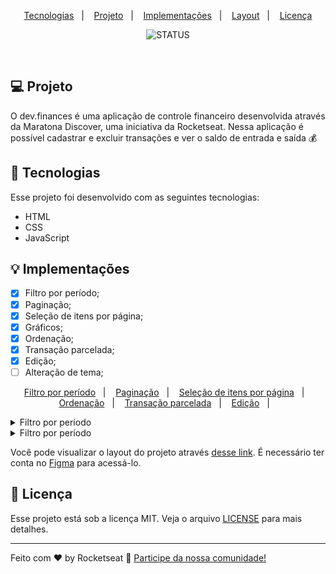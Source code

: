 <p align="center">
  <a href="#-tecnologias">Tecnologias</a>&nbsp;&nbsp;&nbsp;|&nbsp;&nbsp;&nbsp;
  <a href="#-projeto">Projeto</a>&nbsp;&nbsp;&nbsp;|&nbsp;&nbsp;&nbsp;
  <a href="#-layout">Implementações</a>&nbsp;&nbsp;&nbsp;|&nbsp;&nbsp;&nbsp;
  <a href="#-layout">Layout</a>&nbsp;&nbsp;&nbsp;|&nbsp;&nbsp;&nbsp;
  <a href="#memo-licença">Licença</a>
</p>


<p align="center">
  <img alt="STATUS" src="https://img.shields.io/static/v1?label=STATUS&message=PRODUCTION&color=49AA26&labelColor=000000">
</p>

<br>

## 💻 Projeto

O dev.finances é uma aplicação de controle financeiro desenvolvida através da Maratona Discover, uma iniciativa da Rocketseat. Nessa aplicação é possível cadastrar e excluir transações e ver o saldo de entrada e saída 💰

## 🚀 Tecnologias

Esse projeto foi desenvolvido com as seguintes tecnologias:

- HTML
- CSS
- JavaScript

## 💡 Implementações

- [X] Filtro por período;
- [X] Paginação;
- [X] Seleção de itens por página;
- [X] Gráficos;
- [X] Ordenação;
- [X] Transação parcelada;
- [X] Edição;
- [ ] Alteração de tema;

<p align="center">
  <a href="#-filtro">Filtro por período</a>&nbsp;&nbsp;&nbsp;|&nbsp;&nbsp;&nbsp;
  <a href="#-paginacao">Paginação</a>&nbsp;&nbsp;&nbsp;|&nbsp;&nbsp;&nbsp;
  <a href="#-Seleção de itens por página">Seleção de itens por página</a>&nbsp;&nbsp;&nbsp;|&nbsp;&nbsp;&nbsp;
  <a href="#-Ordenação">Ordenação</a>&nbsp;&nbsp;&nbsp;|&nbsp;&nbsp;&nbsp;
  <a href="#-Transação parcelada">Transação parcelada</a>&nbsp;&nbsp;&nbsp;|&nbsp;&nbsp;&nbsp;
  <a href="#-Edição">Edição</a>&nbsp;&nbsp;&nbsp;|&nbsp;&nbsp;&nbsp;
</p>

<details><summary><a id="#-filtro">Filtro por período</a></summary>
<p>

#### teste

```python
print("hello world!")
```

</p>
</details>


<details><summary><a id="#-paginacao">Filtro por período</a></summary>
<p>

#### teste

```python
print("hello world!")
```

</p>
</details>




Você pode visualizar o layout do projeto através [desse link](https://www.figma.com/file/7Vu9DzUaCZIV4nibzkjgB4/dev.finance%24-Maratona-Discover). É necessário ter conta no [Figma](https://figma.com) para acessá-lo.

## :memo: Licença

Esse projeto está sob a licença MIT. Veja o arquivo [LICENSE](LICENSE.md) para mais detalhes.

---

Feito com ♥ by Rocketseat :wave: [Participe da nossa comunidade!](https://discordapp.com/invite/gCRAFhc)
